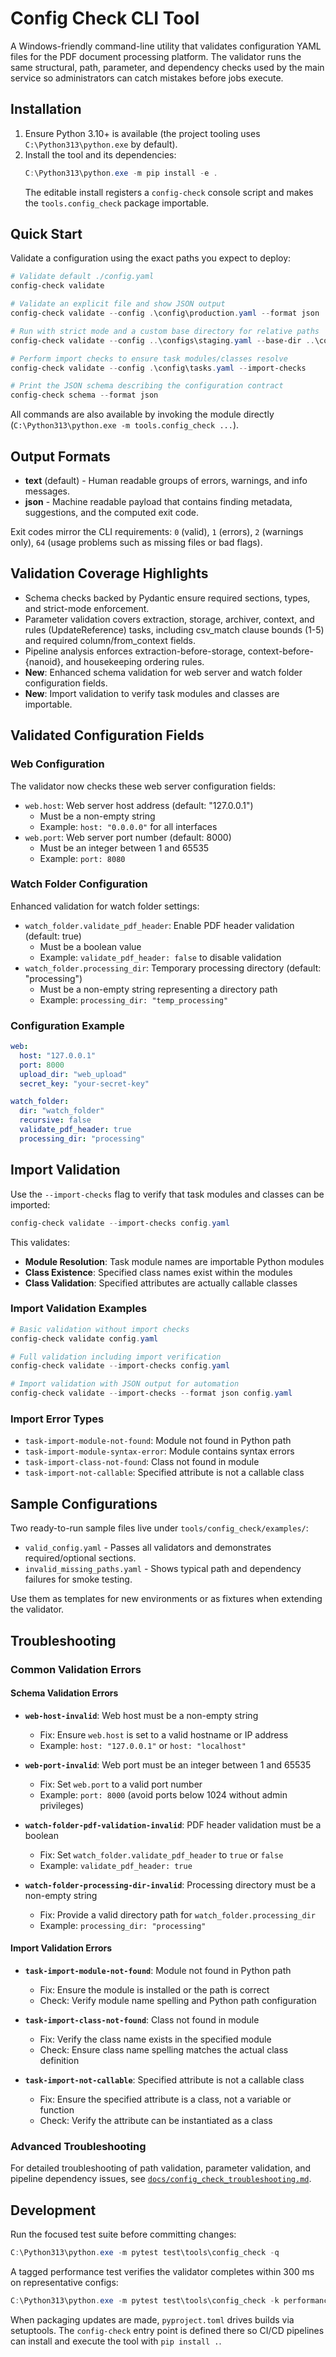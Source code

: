 # Config Check CLI Tool

A Windows-friendly command-line utility that validates configuration YAML files for the PDF document processing platform. The validator runs the same structural, path, parameter, and dependency checks used by the main service so administrators can catch mistakes before jobs execute.

## Installation

1. Ensure Python 3.10+ is available (the project tooling uses `C:\Python313\python.exe` by default).
2. Install the tool and its dependencies:
   ```powershell
   C:\Python313\python.exe -m pip install -e .
   ```
   The editable install registers a `config-check` console script and makes the `tools.config_check` package importable.

## Quick Start

Validate a configuration using the exact paths you expect to deploy:

```powershell
# Validate default ./config.yaml
config-check validate

# Validate an explicit file and show JSON output
config-check validate --config .\config\production.yaml --format json

# Run with strict mode and a custom base directory for relative paths
config-check validate --config ..\configs\staging.yaml --base-dir ..\configs --strict

# Perform import checks to ensure task modules/classes resolve
config-check validate --config .\config\tasks.yaml --import-checks

# Print the JSON schema describing the configuration contract
config-check schema --format json
```

All commands are also available by invoking the module directly (`C:\Python313\python.exe -m tools.config_check ...`).

## Output Formats

- **text** (default) - Human readable groups of errors, warnings, and info messages.
- **json** - Machine readable payload that contains finding metadata, suggestions, and the computed exit code.

Exit codes mirror the CLI requirements: `0` (valid), `1` (errors), `2` (warnings only), `64` (usage problems such as missing files or bad flags).

## Validation Coverage Highlights

- Schema checks backed by Pydantic ensure required sections, types, and strict-mode enforcement.
- Parameter validation covers extraction, storage, archiver, context, and rules (UpdateReference) tasks, including csv_match clause bounds (1-5) and required column/from_context fields.
- Pipeline analysis enforces extraction-before-storage, context-before-{nanoid}, and housekeeping ordering rules.
- **New**: Enhanced schema validation for web server and watch folder configuration fields.
- **New**: Import validation to verify task modules and classes are importable.

## Validated Configuration Fields

### Web Configuration
The validator now checks these web server configuration fields:

- `web.host`: Web server host address (default: "127.0.0.1")
  - Must be a non-empty string
  - Example: `host: "0.0.0.0"` for all interfaces
- `web.port`: Web server port number (default: 8000)
  - Must be an integer between 1 and 65535
  - Example: `port: 8080`

### Watch Folder Configuration
Enhanced validation for watch folder settings:

- `watch_folder.validate_pdf_header`: Enable PDF header validation (default: true)
  - Must be a boolean value
  - Example: `validate_pdf_header: false` to disable validation
- `watch_folder.processing_dir`: Temporary processing directory (default: "processing")
  - Must be a non-empty string representing a directory path
  - Example: `processing_dir: "temp_processing"`

### Configuration Example
```yaml
web:
  host: "127.0.0.1"
  port: 8000
  upload_dir: "web_upload"
  secret_key: "your-secret-key"

watch_folder:
  dir: "watch_folder"
  recursive: false
  validate_pdf_header: true
  processing_dir: "processing"
```

## Import Validation

Use the `--import-checks` flag to verify that task modules and classes can be imported:

```powershell
config-check validate --import-checks config.yaml
```

This validates:
- **Module Resolution**: Task module names are importable Python modules
- **Class Existence**: Specified class names exist within the modules
- **Class Validation**: Specified attributes are actually callable classes

### Import Validation Examples

```powershell
# Basic validation without import checks
config-check validate config.yaml

# Full validation including import verification
config-check validate --import-checks config.yaml

# Import validation with JSON output for automation
config-check validate --import-checks --format json config.yaml
```

### Import Error Types
- `task-import-module-not-found`: Module not found in Python path
- `task-import-module-syntax-error`: Module contains syntax errors
- `task-import-class-not-found`: Class not found in module
- `task-import-not-callable`: Specified attribute is not a callable class

## Sample Configurations

Two ready-to-run sample files live under `tools/config_check/examples/`:

- `valid_config.yaml` - Passes all validators and demonstrates required/optional sections.
- `invalid_missing_paths.yaml` - Shows typical path and dependency failures for smoke testing.

Use them as templates for new environments or as fixtures when extending the validator.

## Troubleshooting

### Common Validation Errors

#### Schema Validation Errors
- **`web-host-invalid`**: Web host must be a non-empty string
  - Fix: Ensure `web.host` is set to a valid hostname or IP address
  - Example: `host: "127.0.0.1"` or `host: "localhost"`

- **`web-port-invalid`**: Web port must be an integer between 1 and 65535
  - Fix: Set `web.port` to a valid port number
  - Example: `port: 8000` (avoid ports below 1024 without admin privileges)

- **`watch-folder-pdf-validation-invalid`**: PDF header validation must be a boolean
  - Fix: Set `watch_folder.validate_pdf_header` to `true` or `false`
  - Example: `validate_pdf_header: true`

- **`watch-folder-processing-dir-invalid`**: Processing directory must be a non-empty string
  - Fix: Provide a valid directory path for `watch_folder.processing_dir`
  - Example: `processing_dir: "processing"`

#### Import Validation Errors
- **`task-import-module-not-found`**: Module not found in Python path
  - Fix: Ensure the module is installed or the path is correct
  - Check: Verify module name spelling and Python path configuration

- **`task-import-class-not-found`**: Class not found in module
  - Fix: Verify the class name exists in the specified module
  - Check: Ensure class name spelling matches the actual class definition

- **`task-import-not-callable`**: Specified attribute is not a callable class
  - Fix: Ensure the specified attribute is a class, not a variable or function
  - Check: Verify the attribute can be instantiated as a class

### Advanced Troubleshooting
For detailed troubleshooting of path validation, parameter validation, and pipeline dependency issues, see [`docs/config_check_troubleshooting.md`](../../docs/config_check_troubleshooting.md).

## Development

Run the focused test suite before committing changes:

```powershell
C:\Python313\python.exe -m pytest test\tools\config_check -q
```

A tagged performance test verifies the validator completes within 300 ms on representative configs:

```powershell
C:\Python313\python.exe -m pytest test\tools\config_check -k performance -q
```

When packaging updates are made, `pyproject.toml` drives builds via setuptools. The `config-check` entry point is defined there so CI/CD pipelines can install and execute the tool with `pip install .`.

